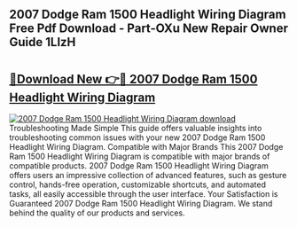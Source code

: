 ## 2007 Dodge Ram 1500 Headlight Wiring Diagram Free Pdf Download - Part-OXu New Repair Owner Guide 1LIzH

# <h2><a href="http://dfmz1mp.blite.top/?on=2007+Dodge+Ram+1500+Headlight+Wiring+Diagram">🔗Download New 👉🔴 2007 Dodge Ram 1500 Headlight Wiring Diagram</a></h2>

[![2007 Dodge Ram 1500 Headlight Wiring Diagram download](https://i.imgur.com/lujVjoI.png)](http://dfmz1mp.blite.top/?on=2007+Dodge+Ram+1500+Headlight+Wiring+Diagram)
Troubleshooting Made Simple This guide offers valuable insights into troubleshooting common issues with your new 2007 Dodge Ram 1500 Headlight Wiring Diagram. Compatible with Major Brands This 2007 Dodge Ram 1500 Headlight Wiring Diagram is compatible with major brands of compatible products. 2007 Dodge Ram 1500 Headlight Wiring Diagram offers users an impressive collection of advanced features, such as gesture control, hands-free operation, customizable shortcuts, and automated tasks, all easily accessible through the user interface. Your Satisfaction is Guaranteed 2007 Dodge Ram 1500 Headlight Wiring Diagram. We stand behind the quality of our products and services.
